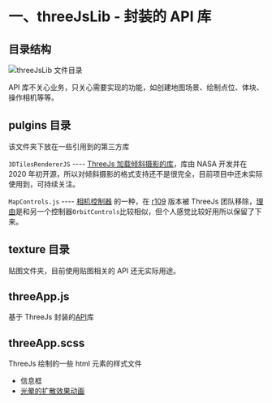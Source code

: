 # 一、threeJsLib - 封装的 API 库

## 目录结构

![threeJsLib 文件目录](/img/threejs/threeJsLib.png "threeJsLib 文件目录")

API 库不关心业务，只关心需要实现的功能，如创建地图场景、绘制点位、体块、操作相机等等。

## pulgins 目录

该文件夹下放在一些引用到的第三方库

`3DTilesRendererJS` ---- [ThreeJs 加载倾斜摄影的库](https://github.com/NASA-AMMOS/3DTilesRendererJS)，库由 NASA 开发并在 2020 年初开源，所以对倾斜摄影的格式支持还不是很完全，目前项目中还未实际使用到，可持续关注。

`MapControls.js` ---- [相机控制器]() 的一种，在 [r109](https://github.com/mrdoob/three.js/releases/tag/r109) 版本被 ThreeJs 团队移除，[理由](https://github.com/mrdoob/three.js/pull/17516)是和另一个控制器`OrbitControls`比较相似，但个人感觉比较好用所以保留了下来。

## texture 目录

贴图文件夹，目前使用贴图相关的 API 还无实际用途。

## threeApp.js

基于 ThreeJs 封装的[API](../api/point)库

## threeApp.scss

ThreeJs 绘制的一些 html 元素的样式文件

- 信息框
- [光晕的扩散效果动画](../api/animation)
